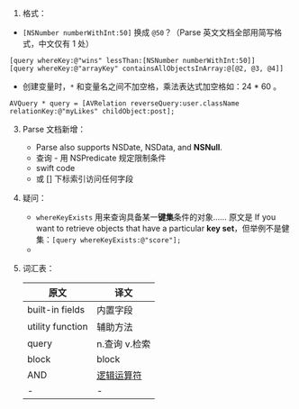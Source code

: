 1. 格式：
  * `[NSNumber numberWithInt:50]` 换成 `@50`？（Parse 英文文档全部用简写格式，中文仅有 1 处）
  
   ```
  [query whereKey:@"wins" lessThan:[NSNumber numberWithInt:50]]
  [query whereKey:@"arrayKey" containsAllObjectsInArray:@[@2, @3, @4]]
  ```

  * 创建变量时，`*` 和变量名之间不加空格，乘法表达式加空格如：24 * 60 。
  ```
  AVQuery * query = [AVRelation reverseQuery:user.className relationKey:@"myLikes" childObject:post];
  ```
  
3. Parse 文档新增：
   - Parse also supports NSDate, NSData, and **NSNull**.
   - 查询 - 用 NSPredicate 规定限制条件
   - swift code
   - 或 [] 下标索引访问任何字段

4. 疑问：
   * `whereKeyExists` 用来查询具备某一**键集**条件的对象…… 原文是 If you want to retrieve objects that have a particular **key set**，但举例不是健集：`[query whereKeyExists:@"score"];`
   * 
   
5. 词汇表：

   | 原文  | 译文 |
   | ------------- | ------------- |
   | built-in fields | 内置字段 |
   | utility function | 辅助方法 |
   | query | n.查询 v.检索 |
   | block | block |
   | AND | [逻辑运算符](https://msdn.microsoft.com/zh-cn/library/ms189773.aspx) |
   | - | - |



